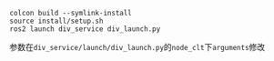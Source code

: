 ```
colcon build --symlink-install
source install/setup.sh
ros2 launch div_service div_launch.py
```
参数在`div_service/launch/div_launch.py`的`node_clt`下`arguments`修改